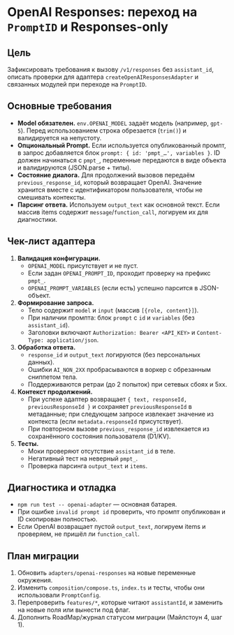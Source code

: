 # OpenAI Responses: переход на `PromptID` и Responses-only

## Цель
Зафиксировать требования к вызову `/v1/responses` без `assistant_id`, описать проверки для адаптера `createOpenAIResponsesAdapter` и связанных модулей при переходе на `PromptID`.

## Основные требования
- **Model обязателен.** `env.OPENAI_MODEL` задаёт модель (например, `gpt-5`). Перед использованием строка обрезается (`trim()`) и валидируется на непустоту.
- **Опциональный Prompt.** Если используется опубликованный промпт, в запрос добавляется блок `prompt: { id: 'pmpt_…', variables }`. ID должен начинаться с `pmpt_`, переменные передаются в виде объекта и валидируются (JSON.parse + типы).
- **Состояние диалога.** Для продолжений вызовов передаём `previous_response_id`, который возвращает OpenAI. Значение хранится вместе с идентификатором пользователя, чтобы не смешивать контексты.
- **Парсинг ответа.** Используем `output_text` как основной текст. Если массив items содержит `message`/`function_call`, логируем их для диагностики.

## Чек-лист адаптера
1. **Валидация конфигурации.**
   - `OPENAI_MODEL` присутствует и не пуст.
   - Если задан `OPENAI_PROMPT_ID`, проходит проверку на префикс `pmpt_`.
   - `OPENAI_PROMPT_VARIABLES` (если есть) успешно парсится в JSON-объект.
2. **Формирование запроса.**
   - Тело содержит `model` и `input` (массив `[{role, content}]`).
   - При наличии промпта: блок `prompt` с `id` и `variables` (без `assistant_id`).
   - Заголовки включают `Authorization: Bearer <API_KEY>` и `Content-Type: application/json`.
3. **Обработка ответа.**
   - `response_id` и `output_text` логируются (без персональных данных).
   - Ошибки `AI_NON_2XX` пробрасываются в воркер с обрезанным сниппетом тела.
   - Поддерживаются ретраи (до 2 попыток) при сетевых сбоях и 5xx.
4. **Контекст продолжений.**
   - При успехе адаптер возвращает `{ text, responseId, previousResponseId }` и сохраняет `previousResponseId` в метаданные; при следующем запросе извлекает значение из контекста (если `metadata.responseId` присутствует).
   - При повторном вызове `previous_response_id` извлекается из сохранённого состояния пользователя (D1/KV).
5. **Тесты.**
   - Моки проверяют отсутствие `assistant_id` в теле.
   - Негативный тест на неверный `pmpt_`.
   - Проверка парсинга `output_text` и `items`.

## Диагностика и отладка
- `npm run test -- openai-adapter` — основная батарея.
- При ошибке `invalid prompt id` проверить, что промпт опубликован и ID скопирован полностью.
- Если OpenAI возвращает пустой `output_text`, логируем items и проверяем, не пришёл ли `function_call`.

## План миграции
1. Обновить `adapters/openai-responses` на новые переменные окружения.
2. Изменить `composition/compose.ts`, `index.ts` и тесты, чтобы они использовали `PromptConfig`.
3. Перепроверить `features/*`, которые читают `assistantId`, и заменить на новые поля или вынести под флаг.
4. Дополнить RoadMap/журнал статусом миграции (Майлстоун 4, шаг 1).
